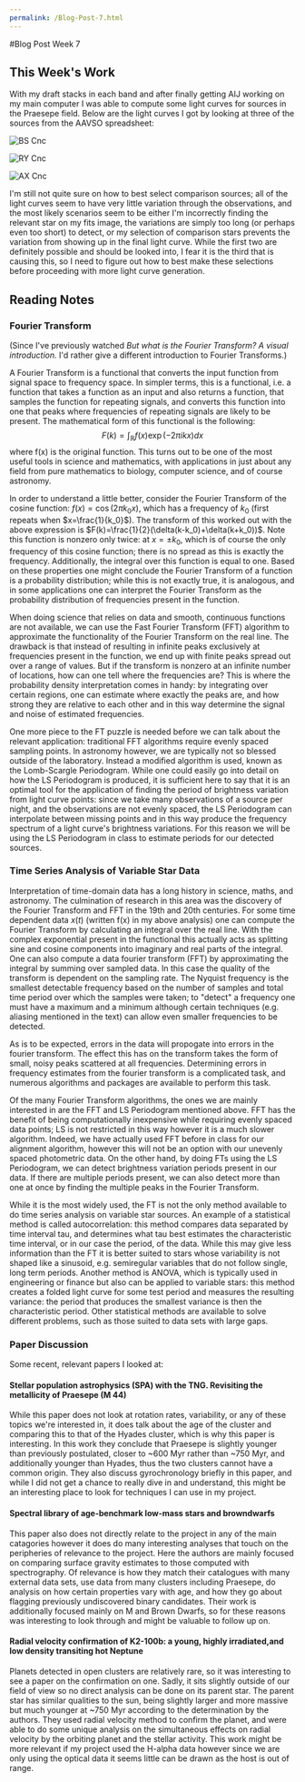 ```yaml
---
permalink: /Blog-Post-7.html
---
```

#Blog Post Week 7

## This Week's Work

With my draft stacks in each band and after finally getting AIJ working on my main computer I was able to compute some light curves for sources in the Praesepe field. Below are the light curves I got by looking at three of the sources from the AAVSO spreadsheet:

![BS Cnc](BS_Cnc.png)

![RY Cnc](RY_Cnc.png)

![AX Cnc](AX_Cnc.png)

I'm still not quite sure on how to best select comparison sources; all of the light curves seem to have very little variation through the observations, and the most likely scenarios seem to be either I'm incorrectly finding the relevant star on my fits image, the variations are simply too long (or perhaps even too short) to detect, or my selection of comparison stars prevents the variation from showing up in the final light curve. While the first two are definitely possible and should be looked into, I fear it is the third that is causing this, so I need to figure out how to best make these selections before proceeding with more light curve generation.

## Reading Notes

### Fourier Transform

(Since I've previously watched *But what is the Fourier Transform? A visual introduction.* I'd rather give a different introduction to Fourier Transforms.)

A Fourier Transform is a functional that converts the input function from signal space to frequency space. In simpler terms, this is a functional, i.e. a function that takes a function as an input and also returns a function, that samples the function for repeating signals, and converts this function into one that peaks where frequencies of repeating signals are likely to be present. The mathematical form of this functional is the following: $$F(k)=\int_{\mathbb{R}}f(x)\exp(-2\pi ikx)dx$$ where f(x) is the original function. This turns out to be one of the most useful tools in science and mathematics, with applications in just about any field from pure mathematics to biology, computer science, and of course astronomy.

In order to understand a little better, consider the Fourier Transform of the cosine function: $f(x)=\cos(2\pi k_0x)$, which has a frequency of $k_0$ (first repeats when $x=\frac{1}{k_0}$). The transform of this worked out with the above expression is $F(k)=\frac{1}{2}(\delta(k-k_0)+\delta(k+k_0))$. Note this function is nonzero only twice: at $x=\pm k_0$, which is of course the only frequency of this cosine function; there is no spread as this is exactly the frequency. Additionally, the integral over this function is equal to one. Based on these properties one might conclude the Fourier Transform of a function is a probability distribution; while this is not exactly true, it is analogous, and in some applications one can interpret the Fourier Transform as the probability distribution of frequencies present in the function.

When doing science that relies on data and smooth, continuous functions are not available, we can use the Fast Fourier Transform (FFT) algorithm to approximate the functionality of the Fourier Transform on the real line. The drawback is that instead of resulting in infinite peaks exclusively at frequencies present in the function, we end up with finite peaks spread out over a range of values. But if the transform is nonzero at an infinite number of locations, how can one tell where the frequencies are? This is where the probability density interpretation comes in handy: by integrating over certain regions, one can estimate where exactly the peaks are, and how strong they are relative to each other and in this way determine the signal and noise of estimated frequencies. 

One more piece to the FT puzzle is needed before we can talk about the relevant application: traditional FFT algorithms require evenly spaced sampling points. In astronomy however, we are typically not so blessed outside of the laboratory. Instead a modified algorithm is used, known as the Lomb-Scargle Periodogram. While one could easily go into detail on how the LS Periodogram is produced, it is sufficient here to say that it is an optimal tool for the application of finding the period of brightness variation from light curve points: since we take many observations of a source per night, and the observations are not evenly spaced, the LS Periodogram can interpolate between missing points and in this way produce the frequency spectrum of a light curve's brightness variations. For this reason we will be using the LS Periodogram in class to estimate periods for our detected sources.


### Time Series Analysis of Variable Star Data

Interpretation of time-domain data has a long history in science, maths, and astronomy. The culmination of research in this area was the discovery of the Fourier Transform and FFT in the 19th and 20th centuries. For some time dependent data $x(t)$ (written f(x) in my above analysis) one can compute the Fourier Transform by calculating an integral over the real line. With the complex exponential present in the functional this actually acts as splitting sine and cosine components into imaginary and real parts of the integral. One can also compute a data fourier transform (FFT) by approximating the integral by summing over sampled data. In this case the quality of the transform is dependent on the sampling rate. The Nyquist frequency is the smallest detectable frequency based on the number of samples and total time period over which the samples were taken; to "detect" a frequency one must have a maximum and a minimum although certain techniques (e.g. aliasing mentioned in the text) can allow even smaller frequencies to be detected.

As is to be expected, errors in the data will propogate into errors in the fourier transform. The effect this has on the transform takes the form of small, noisy peaks scattered at all frequencies. Determining errors in frequency estimates from the fourier transform is a complicated task, and numerous algorithms and packages are available to perform this task.

Of the many Fourier Transform algorithms, the ones we are mainly interested in are the FFT and LS Periodogram mentioned above. FFT has the benefit of being computationally inexpensive while requiring evenly spaced data points; LS is not restricted in this way however it is a much slower algorithm. Indeed, we have actually used FFT before in class for our alignment algorithm, however this will not be an option with our unevenly spaced photometric data. On the other hand, by doing FTs using the LS Periodogram, we can detect brightness variation periods present in our data. If there are multiple periods present, we can also detect more than one at once by finding the multiple peaks in the Fourier Transform.

While it is the most widely used, the FT is not the only method available to do time series analysis on variable star sources. An example of a statistical method is called autocorrelation: this method compares data separated by time interval tau, and determines what tau best estimates the characteristic time interval, or in our case the period, of the data. While this may give less information than the FT it is better suited to stars whose variability is not shaped like a sinusoid, e.g. semiregular variables that do not follow single, long term periods. Another method is ANOVA, which is typically used in engineering or finance but also can be applied to variable stars: this method creates a folded light curve for some test period and measures the resulting variance: the period that produces the smallest variance is then the characteristic period. Other statistical methods are available to solve different problems, such as those suited to data sets with large gaps.

### Paper Discussion

Some recent, relevant papers I looked at:

#### Stellar population astrophysics (SPA) with the TNG. Revisiting the metallicity of Praesepe (M 44) 

While this paper does not look at rotation rates, variability, or any of these topics we're interested in, it does talk about the age of the cluster and comparing this to that of the Hyades cluster, which is why this paper is interesting. In this work they conclude that Praesepe is slightly younger than previously postulated, closer to ~600 Myr rather than ~750 Myr, and additionally younger than Hyades, thus the two clusters cannot have a common origin. They also discuss gyrochronology briefly in this paper, and while I did not get a chance to really dive in and understand, this might be an interesting place to look for techniques I can use in my project.

#### Spectral library of age-benchmark low-mass stars and browndwarfs

This paper also does not directly relate to the project in any of the main catagories however it does do many interesting analyses that touch on the peripheries of relevance to the project. Here the authors are mainly focused on comparing surface gravity estimates to those computed with spectrography. Of relevance is how they match their catalogues with many external data sets, use data from many clusters including Praesepe, do analysis on how certain properties vary with age, and how they go about flagging previously undiscovered binary candidates. Their work is additionally focused mainly on M and Brown Dwarfs, so for these reasons was interesting to look through and might be valuable to follow up on.

#### Radial velocity confirmation of K2-100b: a young, highly irradiated,and low density transiting hot Neptune

Planets detected in open clusters are relatively rare, so it was interesting to see a paper on the confirmation on one. Sadly, it sits slightly outside of our field of view so no direct analysis can be done on its parent star. The parent star has similar qualities to the sun, being slightly larger and more massive but much younger at ~750 Myr according to the determination by the authors. They used radial velocity method to confirm the planet, and were able to do some unique analysis on the simultaneous effects on radial velocity by the orbiting planet and the stellar activity. This work might be more relevant if my project used the H-alpha data however since we are only using the optical data it seems little can be drawn as the host is out of range.
